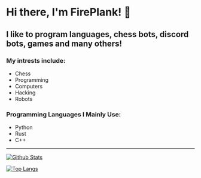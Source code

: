# Hi there, I'm FirePlank! 👋

## I like to program languages, chess bots, discord bots, games and many others!

### My intrests include:
- Chess
- Programming
- Computers
- Hacking
- Robots

### Programming Languages I Mainly Use:
- Python
- Rust
- C++

---

[![Github Stats](https://github-readme-stats.vercel.app/api?username=FirePlank&show_icons=true&theme=slateorange&title_color=fc8f00&icon_color=fc8f00)](https://github.com/FirePlank/)

[![Top Langs](https://github-readme-stats.vercel.app/api/top-langs/?username=FirePlank&show_icons=true&theme=slateorange&layout=compact&langs_count=8)](https://github.com/FirePlank/)
